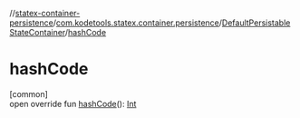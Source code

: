 //[statex-container-persistence](../../../index.md)/[com.kodetools.statex.container.persistence](../index.md)/[DefaultPersistableStateContainer](index.md)/[hashCode](hash-code.md)

# hashCode

[common]\
open override fun [hashCode](hash-code.md)(): [Int](https://kotlinlang.org/api/core/kotlin-stdlib/kotlin/-int/index.html)
